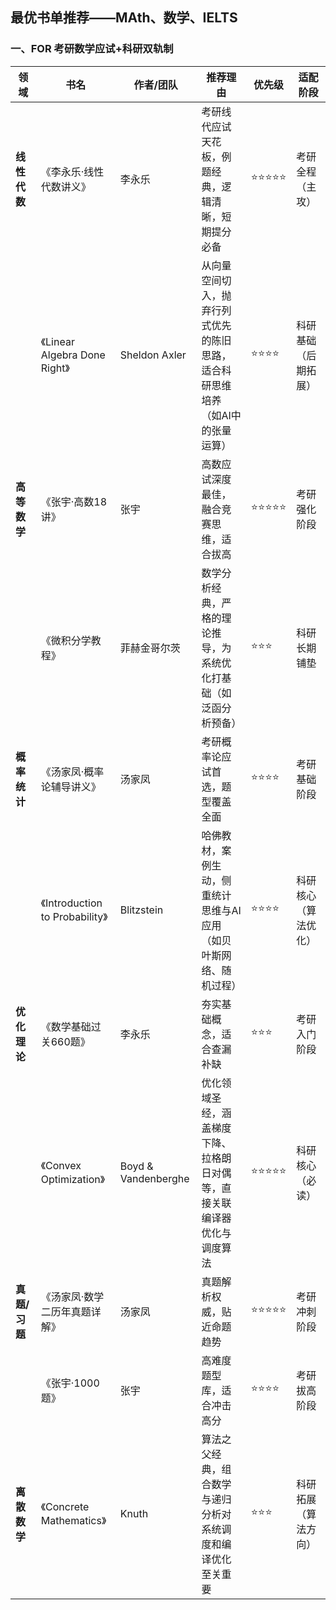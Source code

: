 ## 最优书单推荐——MAth、数学、IELTS
### 一、FOR 考研数学应试+科研双轨制
| **领域**    | **书名**                        | **作者/团队**           | **推荐理由**                                 | **优先级** | **适配阶段**   |
| --------- | ----------------------------- | ------------------- | ---------------------------------------- | ------- | ---------- |
| **线性代数**  | 《李永乐·线性代数讲义》                  | 李永乐                 | 考研线代应试天花板，例题经典，逻辑清晰，短期提分必备               | ⭐⭐⭐⭐⭐   | 考研全程（主攻）   |
|           | 《Linear Algebra Done Right》   | Sheldon Axler       | 从向量空间切入，抛弃行列式优先的陈旧思路，适合科研思维培养（如AI中的张量运算） | ⭐⭐⭐⭐    | 科研基础（后期拓展） |
| **高等数学**  | 《张宇·高数18讲》                    | 张宇                  | 高数应试深度最佳，融合竞赛思维，适合拔高                     | ⭐⭐⭐⭐⭐   | 考研强化阶段     |
|           | 《微积分学教程》                      | 菲赫金哥尔茨              | 数学分析经典，严格的理论推导，为系统优化打基础（如泛函分析预备）         | ⭐⭐⭐     | 科研长期铺垫     |
| **概率统计**  | 《汤家凤·概率论辅导讲义》                 | 汤家凤                 | 考研概率论应试首选，题型覆盖全面                         | ⭐⭐⭐⭐    | 考研基础阶段     |
|           | 《Introduction to Probability》 | Blitzstein          | 哈佛教材，案例生动，侧重统计思维与AI应用（如贝叶斯网络、随机过程）       | ⭐⭐⭐⭐    | 科研核心（算法优化） |
| **优化理论**  | 《数学基础过关660题》                  | 李永乐                 | 夯实基础概念，适合查漏补缺                            | ⭐⭐⭐     | 考研入门阶段     |
|           | 《Convex Optimization》         | Boyd & Vandenberghe | 优化领域圣经，涵盖梯度下降、拉格朗日对偶等，直接关联编译器优化与调度算法     | ⭐⭐⭐⭐⭐   | 科研核心（必读）   |
| **真题/习题** | 《汤家凤·数学二历年真题详解》               | 汤家凤                 | 真题解析权威，贴近命题趋势                            | ⭐⭐⭐⭐⭐   | 考研冲刺阶段     |
|           | 《张宇·1000题》                    | 张宇                  | 高难度题型库，适合冲击高分                            | ⭐⭐⭐⭐    | 考研拔高阶段     |
| **离散数学**  | 《Concrete Mathematics》        | Knuth               | 算法之父经典，组合数学与递归分析对系统调度和编译优化至关重要           | ⭐⭐⭐     | 科研拓展（算法方向） |
